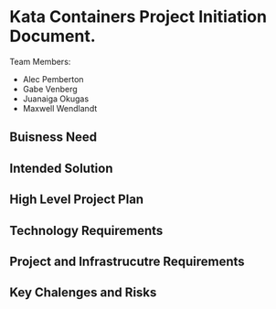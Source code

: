 # Kata Containers Project Initiation Document.

Team Members:
* Alec Pemberton
* Gabe Venberg
* Juanaiga Okugas
* Maxwell Wendlandt

## Buisness Need

<!-- This should be the most stable and most important part of the document.  It should be 2-3 short paragraphs with a summary of the customer and the business need that you are intending to solve with the Capstone project.  This information should come from the customer through content they have provided or through discussions with the customer.  This should answer the ‘why’ question. -->

## Intended Solution

<!-- This should be 1-2 paragraphs describing a high level solution.  Many projects have clear requirements and a constrained solution to document here.  For projects that have research / exploratory / proof of concept elements, this section will be more focused on the process to reach a solution.  This should answer the ‘what’ question.  
Having an architecture diagram showing the key components that you will be building is an important part of this section.  This diagram will evolve over the project as more details emerge, but having it here is a good way to drive clarity. -->

## High Level Project Plan

<!-- Break the project down into the two key milestones as a starting point for the project.  This will evolve as the project goes, so don’t expect things to go as planned.  One important concept for Dev Phase 1 is the ‘steel thread’ that will demonstrate some part of the project in an end to end fashion.  Users and user stories can be introduced here to identify the high priority scenarios for the project.  Map these into Dev Phase 1 and Dev Phase 2. -->

## Technology Requirements

<!-- This section should indicate what technology frameworks are required for the project by the client.  This would include things like the use of cloud computing from a specific company, frameworks like .Net or React, programming languages, emulators, test frameworks, etc.  It’s important to highlight any client requirements that the project team doesn’t have access to directly.  Are there subscriptions or licenses required?  Suggested training for the technology requirements should also be considered. -->

## Project and Infrastrucutre Requirements

<!-- This section should include infrastructure needs for the project such as specific tools for backlog tracking or issue tracking.  You should clarify what documentation is required by the client beyond the project initiation and backlog documents that the class requires.  You should expect some additional requirements or design documents, for example.  How should requirements be specified?  Are UML or other diagrams required for the design?
The section should include technical infrastructure such as source code control expectations, build frameworks, etc.  Again, it’s essential to highlight any client requirements that the project team doesn’t have access to.  Training should be considered as appropriate. -->

## Key Chalenges and Risks

<!-- Every project has a set of unknowns and risks and it’s important to prioritize these early in the project.  List the key challenges and risks in this section. -->
